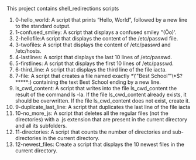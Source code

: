 This project contains shell_redirections scripts

1. 0-hello_world: A script that prints “Hello, World”, followed by a new line to the standard output.
2. 1-confused_smiley: A script that displays a confused smiley "(Ôo)'.
3. 2-hellofile:A script that displays the content of the /etc/passwd file.
4. 3-twofiles: A script that displays the content of /etc/passwd and /etc/hosts.
5. 4-lastlines: A script that displays the last 10 lines of /etc/passwd.
6. 5-firstlines: A script that displays the first 10 lines of /etc/passwd.
7. 6-third_line: A script that displays the third line of the file iacta.
8. 7-file: A script that creates a file named exactly \*\\'"Best School"\'\\*$\?\*\*\*\*\*:) containing the text Best School ending by a new line.
9. ls_cwd_content: A script that writes into the file ls_cwd_content the result of the command ls -la. If the file ls_cwd_content already exists, it should be overwritten. If the file ls_cwd_content does not exist, create it.
10. 9-duplicate_last_line: A script that duplicates the last line of the file iacta
11.  10-no_more_js: A script that deletes all the regular files (not the directories) with a .js extension that are present in the current directory and all its subfolders.
12. 11-directories: A script that counts the number of directories and sub-directories in the current directory.
13. 12-newest_files: Create a script that displays the 10 newest files in the current directory. 
